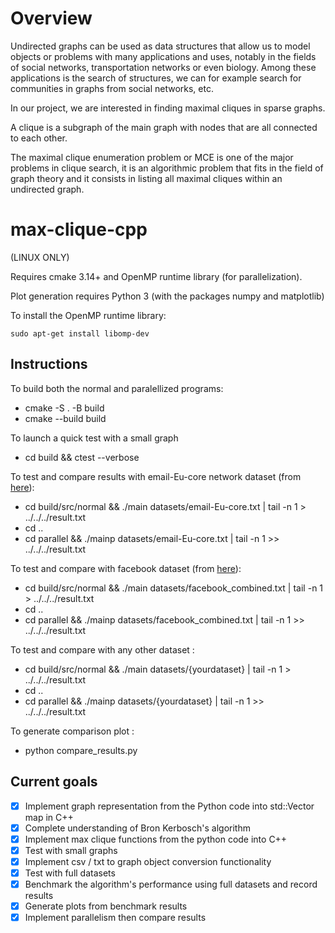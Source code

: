 # Overview


Undirected graphs can be used as data structures that allow us to model objects or problems with many applications and uses, notably in the fields of social networks, transportation networks or even biology. Among these applications is the search of structures, we can for example search for communities in graphs from social networks, etc.

In our project, we are interested in finding maximal cliques in sparse graphs.

A clique is a subgraph of the main graph with nodes that are all connected to each other.

The maximal clique enumeration problem or MCE is one of the major problems in clique search, it is an algorithmic problem that fits in the field of graph theory and it consists in listing all maximal cliques within an undirected graph.




# max-clique-cpp

(LINUX ONLY)

Requires cmake 3.14+ and OpenMP runtime library (for parallelization).

Plot generation requires Python 3 (with the packages numpy and matplotlib)

To install the OpenMP runtime library:

`sudo apt-get install libomp-dev`

## Instructions

To build both the normal and paralellized programs:

- cmake -S . -B build
- cmake --build build

To launch a quick test with a small graph

- cd build && ctest --verbose

To test and compare results with email-Eu-core network dataset (from [here](https://snap.stanford.edu/data/email-Eu-core.html)):

- cd build/src/normal && ./main datasets/email-Eu-core.txt | tail -n 1 > ../../../result.txt
- cd ..
- cd parallel && ./mainp datasets/email-Eu-core.txt | tail -n 1 >> ../../../result.txt

To test and compare with facebook dataset (from [here](https://snap.stanford.edu/data/ego-Facebook.html)):

- cd build/src/normal && ./main datasets/facebook_combined.txt | tail -n 1 > ../../../result.txt
- cd ..
- cd parallel && ./mainp datasets/facebook_combined.txt | tail -n 1 >> ../../../result.txt

To test and compare with any other dataset :

- cd build/src/normal && ./main datasets/{yourdataset} | tail -n 1 > ../../../result.txt
- cd ..
- cd parallel && ./mainp datasets/{yourdataset} | tail -n 1 >> ../../../result.txt

To generate comparison plot :

- python compare_results.py

## Current goals

- [x] Implement graph representation from the Python code into std::Vector map in C++
- [x] Complete understanding of Bron Kerbosch's algorithm
- [x] Implement max clique functions from the python code into C++
- [x] Test with small graphs
- [x] Implement csv / txt to graph object conversion functionality 
- [x] Test with full datasets
- [x] Benchmark the algorithm's performance using full datasets and record results
- [x] Generate plots from benchmark results
- [x] Implement parallelism then compare results 
